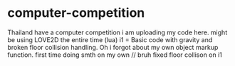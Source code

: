 # computer-competition
Thailand have a computer competition i am uploading my code here. might be using LOVE2D the entire time (lua)
i1 = Basic code with gravity and broken floor collision handling. Oh i forgot about my own object markup function. first time doing smth on my own // bruh fixed floor collison on i1

